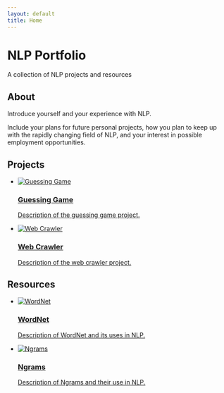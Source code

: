 ```yaml
---
layout: default
title: Home
---
```


<div class="hero">
  <h1>NLP Portfolio</h1>
  <p>A collection of NLP projects and resources</p>
</div>

<div class="section">
  <h2>About</h2>
  <p>Introduce yourself and your experience with NLP.</p>
  <p>Include your plans for future personal projects, how you plan to keep up with the rapidly changing field of NLP, and your interest in possible employment opportunities.</p>
</div>

<div class="section">
  <h2>Projects</h2>
  <ul class="project-list">
    <li>
      <a href="{{ site.baseurl }}/guessing-game.html">
        <img src="{{ site.baseurl }}/assets/images/guessing-game.png" alt="Guessing Game">
        <h3>Guessing Game</h3>
        <p>Description of the guessing game project.</p>
      </a>
    </li>
    <li>
      <a href="{{ site.baseurl }}/web-crawler.html">
        <img src="{{ site.baseurl }}/assets/images/web-crawler.png" alt="Web Crawler">
        <h3>Web Crawler</h3>
        <p>Description of the web crawler project.</p>
      </a>
    </li>
    <!-- Add more projects here -->
  </ul>
</div>

<div class="section">
  <h2>Resources</h2>
  <ul class="resource-list">
    <li>
      <a href="{{ site.baseurl }}/wordnet.html">
        <img src="{{ site.baseurl }}/assets/images/wordnet.png" alt="WordNet">
        <h3>WordNet</h3>
        <p>Description of WordNet and its uses in NLP.</p>
      </a>
    </li>
    <li>
      <a href="{{ site.baseurl }}/ngrams.html">
        <img src="{{ site.baseurl }}/assets/images/ngrams.png" alt="Ngrams">
        <h3>Ngrams</h3>
        <p>Description of Ngrams and their use in NLP.</p>
      </a>
    </li>
  </ul>
</div>
